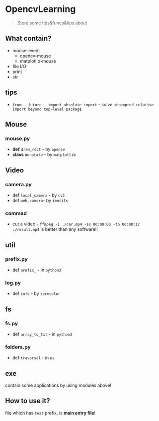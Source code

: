 # OpencvLearning
> Store some tips&funcs&tips about

## What contain?

* mouse-event
    * opencv-mouse
    * matplotlib-mouse
* file I/O
* print
* str

## tips

* `from __future__ import absolute_import` - solve `attempted relative import beyond top-level package`

## Mouse

### mouse.py

* **def** `draw_rect` - by `opencv`
* **class** `Annotate` - by `matplotlib`

## Video

### camera.py

* def `local_camera` - by `cv2`
* def `web_camera`- by `imutils`

### commad

* cut a video - `ffmpeg -i ./car.mp4 -ss 00:00:03 -to 00:00:17 ./result.mp4` is better than any software!!

## util

### prefix.py
* def `prefix_` - in `python3`

### log.py

* def `info` - by  `termcolor`

## fs

### fs.py

* def `array_to_txt` - in `python3`

### folders.py

* def `traversal` - in `os`

## exe

contain some applications by using modules above!

## How to use it?

file which has `test` prefix, is **main entry file**!


